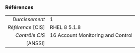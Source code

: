 ### Références

|                 |    |
|----------------:|:---|
|   *Durcissement*| 1 |
|*Référence* [CIS]| RHEL 8 5.1.8 |
|   *Contrôle CIS*| 16 Account Monitoring and Control |
|          [ANSSI]|  |
